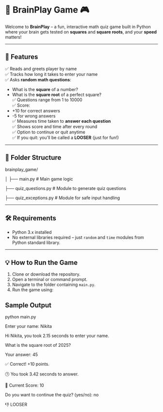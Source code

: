# 🧠 BrainPlay Game 🎮

Welcome to **BrainPlay** – a fun, interactive math quiz game built in Python where your brain gets tested on **squares** and **square roots**, and your **speed** matters!

---

## 🚀 Features

✅ Reads and greets player by name  
✅ Tracks how long it takes to enter your name  
✅ Asks **random math questions**:  
  - What is the **square** of a number?  
  - What is the **square root** of a perfect square?  
✅ Questions range from 1 to 10000  
✅ Score:
- +10 for correct answers  
- -5 for wrong answers  
✅ Measures time taken to **answer each question**  
✅ Shows score and time after every round  
✅ Option to continue or quit anytime  
✅ If you quit: you'll be called a **LOOSER** (just for fun!)

---

## 🧩 Folder Structure

brainplay_game/

  │
  ├── main.py # Main game logic
  
  ├── quiz_questions.py # Module to generate quiz questions
  
  ├── quiz_exceptions.py # Module for safe input handling
  



---

## 🛠 Requirements

- Python 3.x installed  
- No external libraries required – just `random` and `time` modules from Python standard library.

---

## 💡 How to Run the Game

1. Clone or download the repository.
2. Open a terminal or command prompt.
3. Navigate to the folder containing `main.py`.
4. Run the game using:



## Sample Output

python main.py

Enter your name: Nikita

Hi Nikita, you took 2.15 seconds to enter your name.

What is the square root of 2025?

Your answer: 45

✅ Correct! +10 points.

🕒 You took 3.42 seconds to answer.

🎯 Current Score: 10

Do you want to continue the quiz? (yes/no): no

👎 LOOSER






